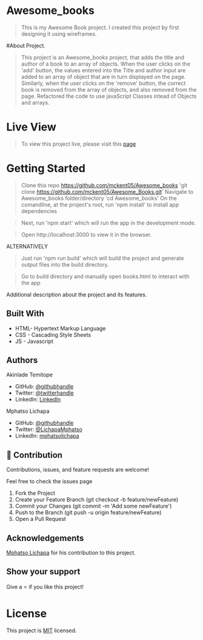 # Awesome_books

> This is my Awesome Book project.
> I created this project by first designing it using wireframes.

#About Project.
> This project is an Awesome_books project, that adds the title and author of a book to an array of objects.
> When the user clicks on the 'add' button, the values entered into the Title and author input are added to an array of object that are in turn displayed on the page.
> Similarly, when the user clicks on the 'remove' button, the correct book is removed from the array of objects, and also removed from the page.
> Refactored the code to use javaScript Classes intead of Objects and arrays.

# Live View
> To view this project live, please visit this [page](https://mckent05.github.io/Awesome_books/books.html)

# Getting Started

> Clone this repo https://github.com/mckent05/Awesome_books
 'git clone https://github.com/mckent05/Awesome_Books.git'
> Navigate to Awesome_books folder/directory
  'cd Awesome_books'
> On the comandline, at the project's root, run 'npm install' to install app dependencies

> Next, run 'npm start' which will run the app in the development mode.

> Open http://localhost:3000 to view it in the browser.

ALTERNATIVELY

> Just run 'npm run build' which will build the project and generate output files into the build directory.

> Go to build directory and manually open books.html to interact with the app


Additional description about the project and its features.

## Built With

- HTML- Hypertext Markup Language
- CSS - Cascading Style Sheets
- JS - Javascript

## Authors
Akinlade Temitope

- GitHub: [@githubhandle](https://github.com/mckent05)
- Twitter: [@twitterhandle](https://twitter.com/mckent05)
- LinkedIn: [LinkedIn](https://linkedin.com/in/AkinladeTemitope)

Mphatso Lichapa
- GitHub: [@githubhandle](https://github.com/lichapa)
- Twitter: [@LichapaMphatso](https://twitter.com/LichapaMphatso)
- LinkedIn: [mphatsolichapa](https://www.linkedin.com/in/mphatsolichapa)

## 🤝 Contribution

Contributions, issues, and feature requests are welcome!

Feel free to check the issues page

1. Fork the Project
2. Create your Feature Branch (git checkout -b feature/newFeature)
3. Commit your Changes (git commit -m 'Add some newFeature')
4. Push to the Branch (git push -u origin feature/newFeature)
5. Open a Pull Request

## Acknowledgements
[Mphatso Lichapa](https://github.com/lichapa) for his contribution to this project.

## Show your support

Give a ⭐️ if you like this project!

# License
This project is [MIT](./MIT.md) licensed.


